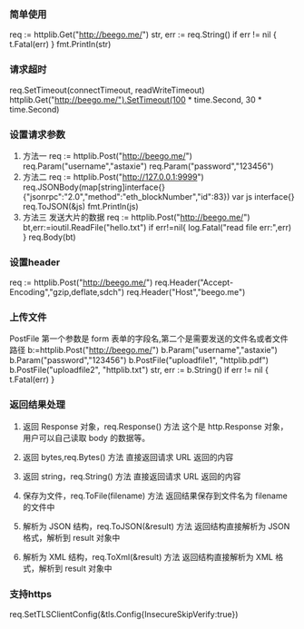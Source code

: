 
### 简单使用

req := httplib.Get("http://beego.me/")
str, err := req.String()
if err != nil {
    t.Fatal(err)
}
fmt.Println(str) 

### 请求超时 

req.SetTimeout(connectTimeout, readWriteTimeout)
httplib.Get("http://beego.me/").SetTimeout(100 * time.Second, 30 * time.Second) 

### 设置请求参数 

1. 方法一
req := httplib.Post("http://beego.me/")
req.Param("username","astaxie")
req.Param("password","123456")
2. 方法二
req := httplib.Post("http://127.0.0.1:9999")
req.JSONBody(map[string]interface{}{"jsonrpc":"2.0","method":"eth_blockNumber","id":83})
var js interface{}
req.ToJSON(&js)
fmt.Println(js)
3. 方法三 发送大片的数据
req := httplib.Post("http://beego.me/")
bt,err:=ioutil.ReadFile("hello.txt")
if err!=nil{
    log.Fatal("read file err:",err)
}
req.Body(bt) 

###  设置header 

req := httplib.Post("http://beego.me/")
req.Header("Accept-Encoding","gzip,deflate,sdch")
req.Header("Host","beego.me") 

### 上传文件 

PostFile 第一个参数是 form 表单的字段名,第二个是需要发送的文件名或者文件路径
b:=httplib.Post("http://beego.me/")
b.Param("username","astaxie")
b.Param("password","123456")
b.PostFile("uploadfile1", "httplib.pdf")
b.PostFile("uploadfile2", "httplib.txt")
str, err := b.String()
if err != nil {
    t.Fatal(err)
}

### 返回结果处理 

1. 返回 Response 对象，req.Response() 方法
   这个是 http.Response 对象，用户可以自己读取 body 的数据等。

2. 返回 bytes,req.Bytes() 方法
   直接返回请求 URL 返回的内容

3. 返回 string，req.String() 方法
   直接返回请求 URL 返回的内容

4. 保存为文件，req.ToFile(filename) 方法
   返回结果保存到文件名为 filename 的文件中

5. 解析为 JSON 结构，req.ToJSON(&result) 方法
   返回结构直接解析为 JSON 格式，解析到 result 对象中

6. 解析为 XML 结构，req.ToXml(&result) 方法
   返回结构直接解析为 XML 格式，解析到 result 对象中 


### 支持https 

req.SetTLSClientConfig(&tls.Config{InsecureSkipVerify:true}) 
